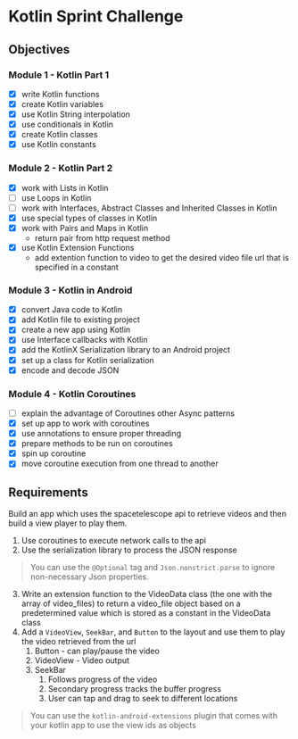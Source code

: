 # Kotlin Sprint Challenge

## Objectives

### Module 1 - Kotlin Part 1

- [x] write Kotlin functions
- [x] create Kotlin variables
- [x] use Kotlin String interpolation
- [x] use conditionals in Kotlin
- [x] create Kotlin classes
- [x] use Kotlin constants

### Module 2 - Kotlin Part 2

- [x] work with Lists in Kotlin
- [ ] use Loops in Kotlin
- [ ] work with Interfaces, Abstract Classes and Inherited Classes in Kotlin
- [x] use special types of classes in Kotlin
- [x] work with Pairs and Maps in Kotlin
  - return pair from http request method
- [x] use Kotlin Extension Functions
  - add extention function to video to get the desired video file url that is specified in a constant

### Module 3 - Kotlin in Android

- [x] convert Java code to Kotlin
- [x] add Kotlin file to existing project
- [x] create a new app using Kotlin
- [x] use Interface callbacks with Kotlin
- [x] add the KotlinX Serialization library to an Android project
- [x] set up a class for Kotlin serialization
- [x] encode and decode JSON

### Module 4 - Kotlin Coroutines

- [ ] explain the advantage of Coroutines other Async patterns
- [x] set up app to work with coroutines
- [x] use annotations to ensure proper threading
- [x] prepare methods to be run on coroutines
- [x] spin up coroutine
- [x] move coroutine execution from one thread to another

## Requirements

Build an app which uses the spacetelescope api to retrieve videos and then build a view player to play them.

1. Use coroutines to execute network calls to the api
2. Use the serialization library to process the JSON response

> You can use the `@Optional` tag and `Json.nonstrict.parse` to ignore non-necessary Json properties.

3. Write an extension function to the VideoData class (the one with the array of video_files) to return a video_file object based on a predetermined value which is stored as a constant in the VideoData class
4. Add a `VideoView`, `SeekBar`, and `Button` to the layout and use them to play the video retrieved from the url
   1. Button - can play/pause the video
   2. VideoView - Video output
   3. SeekBar
      1. Follows progress of the video
      2. Secondary progress tracks the buffer progress
      3. User can tap and drag to seek to different locations

> You can use the `kotlin-android-extensions` plugin that comes with your kotlin app to use the view ids as objects
